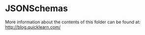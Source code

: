 JSONSchemas
=================


More information about the contents of this folder can be found at:
http://blog.quicklearn.com/